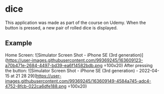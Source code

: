 # dice

This application was made as part of the course on Udemy. 
When the button is pressed, a new pair of rolled dice is displayed.

## Example

Home Screen:
![Simulator Screen Shot - iPhone SE (3rd generation)](https://user-images.githubusercontent.com/99369245/163609123-a70b471e-2684-4497-bd39-ea6f14582bdb.png =100x20)
After pressing the button:
![Simulator Screen Shot - iPhone SE (3rd generation) - 2022-04-15 at 21 28 29](https://user-images.githubusercontent.com/99369245/163609149-4584a745-adc4-4752-8fcb-022ca6dfe188.png =100x20)
